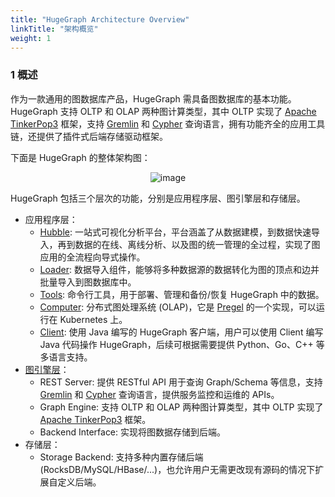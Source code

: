 ```yaml
---
title: "HugeGraph Architecture Overview"
linkTitle: "架构概览"
weight: 1
---
```


### 1 概述

作为一款通用的图数据库产品，HugeGraph 需具备图数据库的基本功能。HugeGraph 支持 OLTP 和 OLAP 两种图计算类型，其中 OLTP 实现了 [Apache TinkerPop3](https://tinkerpop.apache.org) 框架，支持 [Gremlin](https://tinkerpop.apache.org/gremlin.html) 和 [Cypher](https://en.wikipedia.org/wiki/Cypher) 查询语言，拥有功能齐全的应用工具链，还提供了插件式后端存储驱动框架。

下面是 HugeGraph 的整体架构图：

<div style="text-align: center;">
  <img src="/docs/images/design/architectural-revised.png" alt="image">
</div>

HugeGraph 包括三个层次的功能，分别是应用程序层、图引擎层和存储层。

- 应用程序层：
  - [Hubble](/cn/docs/quickstart/toolchain/hugegraph-hubble/): 一站式可视化分析平台，平台涵盖了从数据建模，到数据快速导入，再到数据的在线、离线分析、以及图的统一管理的全过程，实现了图应用的全流程向导式操作。
  - [Loader](/cn/docs/quickstart/toolchain/hugegraph-loader/): 数据导入组件，能够将多种数据源的数据转化为图的顶点和边并批量导入到图数据库中。
  - [Tools](/cn/docs/quickstart/toolchain/hugegraph-tools/): 命令行工具，用于部署、管理和备份/恢复 HugeGraph 中的数据。
  - [Computer](/cn/docs/quickstart/computing/hugegraph-computer/): 分布式图处理系统 (OLAP)，它是 [Pregel](https://kowshik.github.io/JPregel/pregel_paper.pdf) 的一个实现，可以运行在 Kubernetes 上。
  - [Client](/cn/docs/quickstart/client/hugegraph-client/): 使用 Java 编写的 HugeGraph 客户端，用户可以使用 Client 编写 Java 代码操作 HugeGraph，后续可根据需要提供 Python、Go、C++ 等多语言支持。
- [图引擎层](/cn/docs/quickstart/hugegraph/hugegraph-server/)：
  - REST Server: 提供 RESTful API 用于查询 Graph/Schema 等信息，支持 [Gremlin](https://tinkerpop.apache.org/gremlin.html) 和 [Cypher](https://en.wikipedia.org/wiki/Cypher) 查询语言，提供服务监控和运维的 APIs。
  - Graph Engine: 支持 OLTP 和 OLAP 两种图计算类型，其中 OLTP 实现了 [Apache TinkerPop3](https://tinkerpop.apache.org) 框架。
  - Backend Interface: 实现将图数据存储到后端。
- 存储层：
  - Storage Backend: 支持多种内置存储后端 (RocksDB/MySQL/HBase/...)，也允许用户无需更改现有源码的情况下扩展自定义后端。
